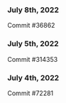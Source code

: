 ### July 8th, 2022

Commit #36862

### July 5th, 2022

Commit #314353


### July 4th, 2022

Commit #72281
